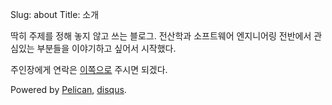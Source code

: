 Slug: about
Title: 소개

딱히 주제를 정해 놓지 않고 쓰는 블로그. 전산학과 소프트웨어 엔지니어링 전반에서 관심있는 부분들을 이야기하고 싶어서 시작했다.

주인장에게 연락은 [이쪽으로](mailto:theyearlyprophet@gmail.com) 주시면 되겠다.

Powered by [Pelican](http://docs.notmyidea.org/alexis/pelican/), [disqus](http://disqus.com/).

